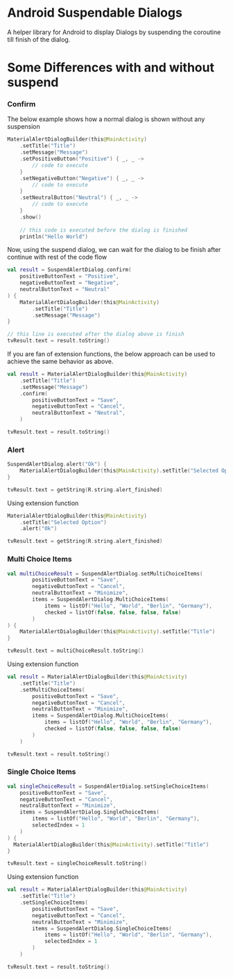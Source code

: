 # Android Suspendable Dialogs

A helper library for Android to display Dialogs by suspending the coroutine till finish of the dialog.

# Some Differences with and without suspend

### Confirm

The below example shows how a normal dialog is shown without any suspension

```kotlin
MaterialAlertDialogBuilder(this@MainActivity)
    .setTitle("Title")
    .setMessage("Message")
    .setPositiveButton("Positive") { _, _ ->
        // code to execute
    }
    .setNegativeButton("Negative") { _, _ ->
        // code to execute
    }
    .setNeutralButton("Neutral") { _, _ ->
        // code to execute
    }
    .show()
        
    // this code is executed before the dialog is finished
    println("Hello World")
```

Now, using the suspend dialog, we can wait for the dialog to be finish after continue with rest of the code flow
```kotlin
val result = SuspendAlertDialog.confirm(
    positiveButtonText = "Positive",
    negativeButtonText = "Negative",
    neutralButtonText = "Neutral"
) {
    MaterialAlertDialogBuilder(this@MainActivity)
        .setTitle("Title")
        .setMessage("Message")
}

// this line is executed after the dialog above is finish
tvResult.text = result.toString()
```

If you are fan of extension functions, the below approach can be used to achieve the same behavior as above.
```kotlin
val result = MaterialAlertDialogBuilder(this@MainActivity)
    .setTitle("Title")
    .setMessage("Message")
    .confirm(
        positiveButtonText = "Save",
        negativeButtonText = "Cancel",
        neutralButtonText = "Neutral",
    )

tvResult.text = result.toString()
```

### Alert

```kotlin
SuspendAlertDialog.alert("Ok") {
    MaterialAlertDialogBuilder(this@MainActivity).setTitle("Selected Option")
}

tvResult.text = getString(R.string.alert_finished)
```

Using extension function

```kotlin
MaterialAlertDialogBuilder(this@MainActivity)
    .setTitle("Selected Option")
    .alert("Ok")

tvResult.text = getString(R.string.alert_finished)
```

### Multi Choice Items

```kotlin
val multiChoiceResult = SuspendAlertDialog.setMultiChoiceItems(
        positiveButtonText = "Save",
        negativeButtonText = "Cancel",
        neutralButtonText = "Minimize",
        items = SuspendAlertDialog.MultiChoiceItems(
            items = listOf("Hello", "World", "Berlin", "Germany"),
            checked = listOf(false, false, false, false)
        )
) {
    MaterialAlertDialogBuilder(this@MainActivity).setTitle("Title")
}

tvResult.text = multiChoiceResult.toString()
```

Using extension function

```kotlin
val result = MaterialAlertDialogBuilder(this@MainActivity)
    .setTitle("Title")
    .setMultiChoiceItems(
        positiveButtonText = "Save",
        negativeButtonText = "Cancel",
        neutralButtonText = "Minimize",
        items = SuspendAlertDialog.MultiChoiceItems(
            items = listOf("Hello", "World", "Berlin", "Germany"),
            checked = listOf(false, false, false, false)
        )
    )

tvResult.text = result.toString()
```

### Single Choice Items

```kotlin
val singleChoiceResult = SuspendAlertDialog.setSingleChoiceItems(
    positiveButtonText = "Save",
    negativeButtonText = "Cancel",
    neutralButtonText = "Minimize",
    items = SuspendAlertDialog.SingleChoiceItems(
        items = listOf("Hello", "World", "Berlin", "Germany"),
        selectedIndex = 1
    )
) {
  MaterialAlertDialogBuilder(this@MainActivity).setTitle("Title")
}

tvResult.text = singleChoiceResult.toString()
```

Using extension function

```kotlin
val result = MaterialAlertDialogBuilder(this@MainActivity)
    .setTitle("Title")
    .setSingleChoiceItems(
        positiveButtonText = "Save",
        negativeButtonText = "Cancel",
        neutralButtonText = "Minimize",
        items = SuspendAlertDialog.SingleChoiceItems(
            items = listOf("Hello", "World", "Berlin", "Germany"),
            selectedIndex = 1
        )
    )

tvResult.text = result.toString()
```

